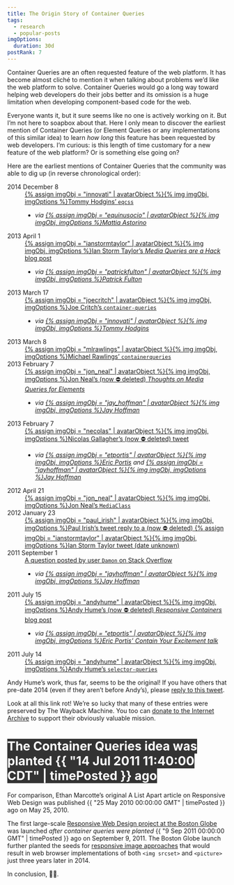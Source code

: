 ```yaml
---
title: The Origin Story of Container Queries
tags:
  - research
  - popular-posts
imgOptions:
  duration: 30d
postRank: 7
---
```

Container Queries are an often requested feature of the web platform. It has become almost cliché to mention it when talking about problems we’d like the web platform to solve. Container Queries would go a long way toward helping web developers do their jobs better and its omission is a huge limitation when developing component-based code for the web.

Everyone wants it, but it sure seems like no one is actively working on it. But I’m not here to soapbox about that. Here I only mean to discover the earliest mention of Container Queries (or Element Queries or any implementations of this similar idea) to learn _how long_ this feature has been requested by web developers. I’m curious: is this length of time customary for a new feature of the web platform? Or is something else going on?

Here are the earliest mentions of Container Queries that the community was able to dig up (in reverse chronological order):

<dl class="dl-inline">
    <dt>2014 December 8</dt>
    <dd>
        <a href="https://github.com/eqcss/eqcss">{% assign imgObj = "innovati" | avatarObject %}{% img imgObj, imgOptions %}Tommy Hodgins’ <code>eqcss</code></a>
        <ul class="via">
            <li><em>via <a href="https://twitter.com/equinusocio/status/1230774576453341187">{% assign imgObj = "equinusocio" | avatarObject %}{% img imgObj, imgOptions %}Mattia Astorino</a></em></li>
        </ul>
    </dd>
    <dt>2013 April 1</dt>
    <dd>
        <a href="https://ianstormtaylor.com/media-queries-are-a-hack/">{% assign imgObj = "ianstormtaylor" | avatarObject %}{% img imgObj, imgOptions %}Ian Storm Taylor’s <em>Media Queries are a Hack</em> blog post</a>
        <ul class="via">
            <li><em>via <a href="https://twitter.com/patrickfulton/status/1204490285536952321">{% assign imgObj = "patrickfulton" | avatarObject %}{% img imgObj, imgOptions %}Patrick Fulton</a></em></li>
        </ul>
    </dd>
    <dt>2013 March 17</dt>
    <dd>
        <a href="https://github.com/joecritch/container-queries">{% assign imgObj = "joecritch" | avatarObject %}{% img imgObj, imgOptions %}Joe Critch’s <code>container-queries</code></a>
        <ul class="via">
            <li><em>via <a href="https://twitter.com/innovati/status/1204484977938726912">{% assign imgObj = "innovati" | avatarObject %}{% img imgObj, imgOptions %}Tommy Hodgins</a></em></li>
        </ul>
    </dd>
    <dt>2013 March 8</dt>
    <dd>
        <a href="https://github.com/mlrawlings/containerqueries">{% assign imgObj = "mlrawlings" | avatarObject %}{% img imgObj, imgOptions %}Michael Rawlings’ <code>containerqueries</code></a>
    </dd>
    <dt>2013 February 7</dt>
    <dd>
        <a href="http://web.archive.org/web/20130212075053/http://www.jonathantneal.com/blog/thoughts-on-media-queries-for-elements/">{% assign imgObj = "jon_neal" | avatarObject %}{% img imgObj, imgOptions %}Jon Neal’s (now ⛔️ deleted) <em>Thoughts on Media Queries for Elements</em></a>
        <ul class="via">
            <li><em>via <a href="https://twitter.com/jay_hoffmann/status/1204508530025349121">{% assign imgObj = "jay_hoffman" | avatarObject %}{% img imgObj, imgOptions %}Jay Hoffman</a></em></li>
        </ul>
    </dd>
    <dt>2013 February 7</dt>
    <dd>
        <a href="http://web.archive.org/web/20140415001721/https://twitter.com/necolas/status/299573744307941376">{% assign imgObj = "necolas" | avatarObject %}{% img imgObj, imgOptions %}Nicolas Gallagher’s (now ⛔️ deleted) tweet</a>
        <ul class="via">
            <li><em>via <a href="https://twitter.com/etportis/status/1204492164836675584">{% assign imgObj = "etportis" | avatarObject %}{% img imgObj, imgOptions %}Eric Portis</a> and <a href="https://twitter.com/jay_hoffmann/status/1204508530025349121">{% assign imgObj = "jayhoffman" | avatarObject %}{% img imgObj, imgOptions %}Jay Hoffman</a></em></li>
        </ul>
    </dd>
    <dt>2012 April 21</dt>
    <dd>
        <a href="https://github.com/jonathantneal/MediaClass">{% assign imgObj = "jon_neal" | avatarObject %}{% img imgObj, imgOptions %}Jon Neal’s <code>MediaClass</code></a>
    </dd>
    <dt>2012 January 23</dt>
    <dd>
        <a href="https://twitter.com/paul_irish/status/161664213054533633">{% assign imgObj = "paul_irish" | avatarObject %}{% img imgObj, imgOptions %}Paul Irish’s tweet reply to a (now ⛔️ deleted) {% assign imgObj = "ianstormtaylor" | avatarObject %}{% img imgObj, imgOptions %}Ian Storm Taylor tweet (date unknown)</a>
    </dd>
    <dt>2011 September 1</dt>
    <dd>
        <a href="https://stackoverflow.com/questions/7271818/media-query-like-behaviour-on-width-of-a-specific-div">A question posted by user <code>Damon</code> on Stack Overflow</a>
        <ul class="via">
            <li><em>via <a href="https://twitter.com/jay_hoffmann/status/1204508888730603526">{% assign imgObj = "jayhoffman" | avatarObject %}{% img imgObj, imgOptions %}Jay Hoffman</a></em></li>
        </ul>
    </dd>
    <dt>2011 July 15</dt>
    <dd>
        <a href="http://web.archive.org/web/20160325052109/http://blog.andyhume.net/responsive-containers/">{% assign imgObj = "andyhume" | avatarObject %}{% img imgObj, imgOptions %}Andy Hume’s (now ⛔️ deleted) <em>Responsive Containers</em> blog post</a>
        <ul class="via">
            <li><em>via <a href="https://vimeo.com/223432117">{% assign imgObj = "etportis" | avatarObject %}{% img imgObj, imgOptions %}Eric Portis’ Contain Your Excitement talk</a></em></li>
        </ul>
    </dd>
    <dt>2011 July 14</dt>
    <dd>
        <a href="https://github.com/ahume/selector-queries">{% assign imgObj = "andyhume" | avatarObject %}{% img imgObj, imgOptions %}Andy Hume’s <code>selector-queries</code></a>
    </dd>
</dl>

Andy Hume’s work, thus far, seems to be the original! If you have others that pre-date 2014 (even if they aren’t before Andy’s), please [reply to this tweet](https://twitter.com/zachleat/status/1204488622386417665).

<p class="livedemo livedemo-sm top" data-demo-label="Get out your wallet">Look at all this link rot! We’re so lucky that many of these entries were preserved by The Wayback Machine. You too can <a href="https://archive.org/donate/">donate to the Internet Archive</a> to support their obviously valuable mission.</p>

<h1><span class="text-highlight" style="background-color: #333; color: #fff">The Container Queries idea was planted <span class="timeago" data-date="14 Jul 2011 11:40:00 CDT">{{ "14 Jul 2011 11:40:00 CDT" | timePosted }}</span> ago</span></h1>

For comparison, Ethan Marcotte’s original A List Apart article on Responsive Web Design was published <span class="timeago" data-date="25 May 2010 00:00:00 GMT">{{ "25 May 2010 00:00:00 GMT" | timePosted }}</span> ago on May 25, 2010.

The first large-scale [Responsive Web Design project at the Boston Globe](https://www.filamentgroup.com/lab/introducing-the-new-responsive-designed-bostonglobecom.html) was launched _after container queries were planted_ <span class="timeago" data-date="9 Sep 2011 00:00:00 GMT">{{ "9 Sep 2011 00:00:00 GMT" | timePosted }}</span> ago on September 9, 2011. The Boston Globe launch further planted the seeds for [responsive image approaches](https://alistapart.com/article/responsive-images/) that would result in web browser implementations of both `<img srcset>` and `<picture>` just three years later in 2014.

In conclusion, 🤷‍♂️.
